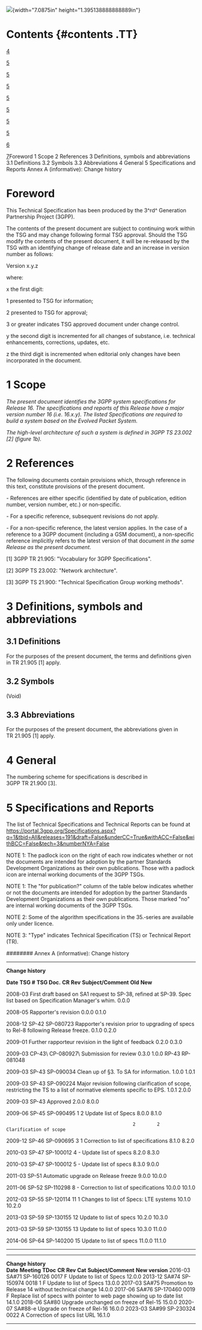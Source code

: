 ![](media/image1.jpeg){width="7.0875in" height="1.395138888888889in"}

Contents {#contents .TT}
========

[4](#foreword)

[5](#scope)

[5](#references)

[5](#definitions-symbols-and-abbreviations)

[5](#definitions)

[5](#symbols)

[5](#abbreviations)

[5](#general)

[6](#specifications-and-reports)

[7](#annex-a-informative-change-history)Foreword 1 Scope 2 References 3
Definitions, symbols and abbreviations 3.1 Definitions 3.2 Symbols 3.3
Abbreviations 4 General 5 Specifications and Reports Annex A
(informative): Change history

Foreword
========

This Technical Specification has been produced by the 3^rd^ Generation
Partnership Project (3GPP).

The contents of the present document are subject to continuing work
within the TSG and may change following formal TSG approval. Should the
TSG modify the contents of the present document, it will be re-released
by the TSG with an identifying change of release date and an increase in
version number as follows:

Version x.y.z

where:

x the first digit:

1 presented to TSG for information;

2 presented to TSG for approval;

3 or greater indicates TSG approved document under change control.

y the second digit is incremented for all changes of substance, i.e.
technical enhancements, corrections, updates, etc.

z the third digit is incremented when editorial only changes have been
incorporated in the document.

1 Scope
=======

*The present document identifies the 3GPP system specifications for
Release 16. The specifications and reports of this Release have a major
version number 16 (i.e. 16.x.y). The listed Specifications are required
to build a system based on the Evolved Packet System.*

*The high-level architecture of such a system is defined in 3GPP TS
23.002 \[2\] (figure 1b).*

2 References
============

The following documents contain provisions which, through reference in
this text, constitute provisions of the present document.

\- References are either specific (identified by date of publication,
edition number, version number, etc.) or non‑specific.

\- For a specific reference, subsequent revisions do not apply.

\- For a non-specific reference, the latest version applies. In the case
of a reference to a 3GPP document (including a GSM document), a
non-specific reference implicitly refers to the latest version of that
document *in the same Release as the present document*.

\[1\] 3GPP TR 21.905: \"Vocabulary for 3GPP Specifications\".

\[2\] 3GPP TS 23.002: \"Network architecture\".

\[3\] 3GPP TS 21.900: \"Technical Specification Group working methods\".

3 Definitions, symbols and abbreviations
========================================

3.1 Definitions
---------------

For the purposes of the present document, the terms and definitions
given in TR 21.905 \[1\] apply.

3.2 Symbols
-----------

(Void)

3.3 Abbreviations
-----------------

For the purposes of the present document, the abbreviations given in
TR 21.905 \[1\] apply.

4 General
=========

The numbering scheme for specifications is described in
3GPP TR 21.900 \[3\].

5 Specifications and Reports
============================

The list of Technical Specifications and Technical Reports can be found
at
<https://portal.3gpp.org/Specifications.aspx?q=1&tbid=All&releases=191&draft=False&underCC=True&withACC=False&withBCC=False&tech=3&numberNYA=False>

NOTE 1: The padlock icon on the right of each row indicates whether or
not the documents are intended for adoption by the partner Standards
Development Organizations as their own publications. Those with a
padlock icon are internal working documents of the 3GPP TSGs.

NOTE 1: The \"for publication?\" column of the table below indicates
whether or not the documents are intended for adoption by the partner
Standards Development Organizations as their own publications. Those
marked \"no\" are internal working documents of the 3GPP TSGs.

NOTE 2: Some of the algorithm specifications in the 35.‑series are
available only under licence.

NOTE 3: \"Type\" indicates Technical Specification (TS) or Technical
Report (TR).

######## Annex A (informative): Change history

  -------------------- ------------ -------------- -------- --------- ---------------------------------------------------------------------------------------------------------------------- --------- ---------
  **Change history**                                                                                                                                                                                   

  **Date**             **TSG \#**   **TSG Doc.**   **CR**   **Rev**   **Subject/Comment**                                                                                                    **Old**   **New**

  2008-03                                                             First draft based on SA1 request to SP-38, refined at SP-39. Spec list based on Specification Manager\'s whim.                   0.0.0

  2008-05                                                             Rapporter's revision                                                                                                   0.0.0     0.1.0

  2008-12              SP-42        SP-080723                         Rapporter's revision prior to upgrading of specs to Rel-8 following Release freeze.                                    0.1.0     0.2.0

  2009-01                                                             Further rapporteur revision in the light of feedback                                                                   0.2.0     0.3.0

  2009-03              CP-43\       CP-080927\                        Submission for review                                                                                                  0.3.0     1.0.0
                       RP-43        RP-081048                                                                                                                                                          

  2009-03              SP-43        SP-090034                         Clean up of §3. To SA for information.                                                                                 1.0.0     1.0.1

  2009-03              SP-43        SP-090224                         Major revision following clarification of scope, restricting the TS to a list of normative elements specific to EPS.   1.0.1     2.0.0

  2009-03              SP-43                                          Approved                                                                                                               2.0.0     8.0.0

  2009-06              SP-45        SP-090495      1        2         Update list of Specs                                                                                                   8.0.0     8.1.0

                                                   2        2         Clarification of scope                                                                                                           

  2009-12              SP-46        SP-090695      3        1         Correction to list of specifications                                                                                   8.1.0     8.2.0

  2010-03              SP-47        SP-100012      4        \-        Update list of specs                                                                                                   8.2.0     8.3.0

  2010-03              SP-47        SP-100012      5        \-        Update list of specs                                                                                                   8.3.0     9.0.0

  2011-03              SP-51                                          Automatic upgrade on Release freeze                                                                                    9.0.0     10.0.0

  2011-06              SP-52        SP-110298      8        \-        Correction to list of specifications                                                                                   10.0.0    10.1.0

  2012-03              SP-55        SP-120114      11       1         Changes to list of Specs: LTE systems                                                                                  10.1.0    10.2.0

  2013-03              SP-59        SP-130155      12                 Update to list of specs                                                                                                10.2.0    10.3.0

  2013-03              SP-59        SP-130155      13                 Update to list of specs                                                                                                10.3.0    11.0.0

  2014-06              SP-64        SP-140200      15                 Update to list of specs                                                                                                11.0.0    11.1.0
  -------------------- ------------ -------------- -------- --------- ---------------------------------------------------------------------------------------------------------------------- --------- ---------

  -------------------- ------------- ----------- -------- --------- --------- ------------------------------------------------------------------------ -----------------
  **Change history**                                                                                                                                   
  **Date**             **Meeting**   **TDoc**    **CR**   **Rev**   **Cat**   **Subject/Comment**                                                      **New version**
  2016-03              SA\#71        SP-160126   0017               F         Update to list of Specs                                                  12.0.0
  2013-12              SA\#74        SP-150974   0018     1         F         Update to list of Specs                                                  13.0.0
  2017-03              SA\#75                                                 Promotion to Release 14 without technical change                         14.0.0
  2017-06              SA\#76        SP-170460   0019               F         Replace list of specs with pointer to web page showing up to date list   14.1.0
  2018-06              SA\#80                                                 Upgrade unchanged on freeze of Rel-15                                    15.0.0
  2020-07              SA\#88-e                                               Upgrade on freeze of Rel-16                                              16.0.0
  2023-03              SA\#99        SP-230324   0022               A         Correction of specs list URL                                             16.1.0
  -------------------- ------------- ----------- -------- --------- --------- ------------------------------------------------------------------------ -----------------
